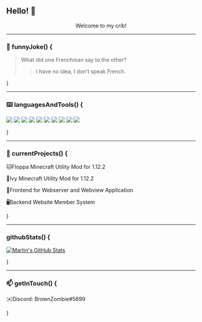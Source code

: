 ## Hello! 👋

<div align="center"> Welcome to my crib! </div>

---
### :rofl: funnyJoke() {

> What did one Frenchman say to the other?
>> I have no idea, I don’t speak French.

}

---
### :keyboard: languagesAndTools() {

![](https://img.shields.io/badge/OS-Linux-informational?style=flat&logo=linux&logoColor=white&color=2bbc8a)
![](https://img.shields.io/badge/Editor-IntelliJ_IDEA-informational?style=flat&logo=intellij-idea&logoColor=white&color=2bbc8a)
![](https://img.shields.io/badge/Editor-VS_Code-informational?style=flat&logo=visualstudio&logoColor=white&color=2bbc8a)
![](https://img.shields.io/badge/Code-Java-informational?style=flat&logo=java&logoColor=white&color=2bbc8a)
![](https://img.shields.io/badge/Code-C-informational?style=flat&logo=c&logoColor=white&color=2bbc8a)
![](https://img.shields.io/badge/Code-Python-informational?style=flat&logo=python&logoColor=white&color=2bbc8a)
![](https://img.shields.io/badge/Code-JavaScript-informational?style=flat&logo=javascript&logoColor=white&color=2bbc8a)
![](https://img.shields.io/badge/Code-React-informational?style=flat&logo=react&logoColor=white&color=2bbc8a)
![](https://img.shields.io/badge/Code-HTML5-informational?style=flat&logo=html&logoColor=white&color=2bbc8a)
![](https://img.shields.io/badge/Code-CSS-informational?style=flat&logo=css&logoColor=white&color=2bbc8a)

}
 
---
### :eyes: currentProjects() {

🐱Floppa Minecraft Utility Mod for 1.12.2 

🌱Ivy Minecraft Utility Mod for 1.12.2 

💾Frontend for Webserver and Webview Application

🖥️Backend Website Member System

} 

---
### githubStats() {

<a href="https://github.com/BrownZombie">
  <img align="center" src="https://github-readme-stats.vercel.app/api?username=BrownZombie&show_icons=true&line_height=27&count_private=true&title_color=ffffff&text_color=c9cacc&icon_color=2bbc8a&bg_color=1d1f21" alt="Martin's GitHub Stats" />
</a>

}

---
### 📫 getInTouch() {

✉️Discord: BrownZombie#5699

}
